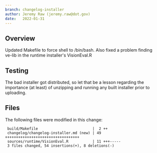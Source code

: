 ```yaml
---
branch: changelog-installer
author: Jeremy Raw (jeremy.raw@dot.gov)
date:   2022-01-31
---
```


## Overview

Updated Makefile to force shell to /bin/bash.
Also fixed a problem finding ve-lib in the runtime installer's VisionEval.R

## Testing

The bad installer got distributed, so let that be a lesson regarding the importance
(at least) of unzipping and running any built installer prior to uploading.

## Files

The following files were modified in this change:
```
 build/Makefile                         |  2 ++
 changelog/changelog-installer.md (new) | 49 ++++++++++++++++++++++++++++++++++
 sources/runtime/VisionEval.R           | 11 +++-----
 3 files changed, 54 insertions(+), 8 deletions(-)
```
